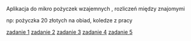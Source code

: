 Aplikacja do mikro pożyczek wzajemnych , rozliczeń między znajomymi

np:
pożyczka 20 złotych na obiad, koledze z pracy

[zadanie 1](tasks/1-offering.txt)
[zadanie 2](tasks/2-account.txt)
[zadanie 3](tasks/3-return.txt)
[zadanie 4](tasks/4-history.txt)
[zadanie 5](tasks/5-balances.txt)
